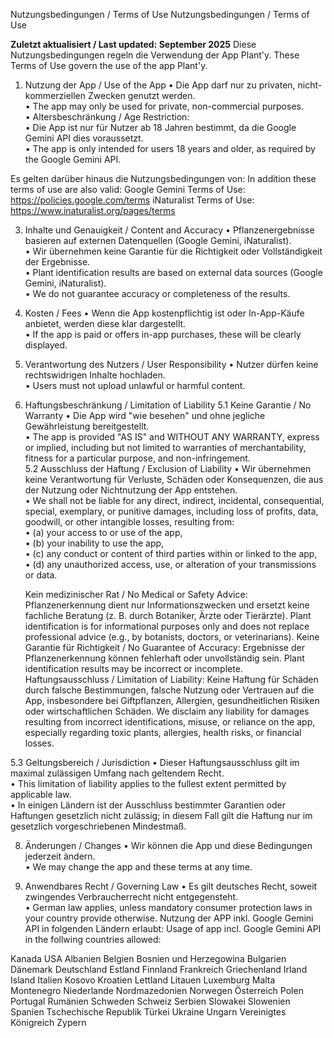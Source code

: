 Nutzungsbedingungen / Terms of Use
Nutzungsbedingungen / Terms of Use

**Zuletzt aktualisiert / Last updated: September 2025**
Diese Nutzungsbedingungen regeln die Verwendung der App Plant'y.
These Terms of Use govern the use of the app Plant'y.

1. Nutzung der App / Use of the App
• Die App darf nur zu privaten, nicht-kommerziellen Zwecken genutzt werden.  
• The app may only be used for private, non-commercial purposes.  
• Altersbeschränkung / Age Restriction:  
  • Die App ist nur für Nutzer ab 18 Jahren bestimmt, da die Google Gemini API dies voraussetzt.  
  • The app is only intended for users 18 years and older, as required by the Google Gemini API.

Es gelten darüber hinaus die Nutzungsbedingungen von:
In addition these terms of use are also valid:
  Google Gemini Terms of Use: https://policies.google.com/terms
  iNaturalist Terms of Use: https://www.inaturalist.org/pages/terms

3. Inhalte und Genauigkeit / Content and Accuracy
• Pflanzenergebnisse basieren auf externen Datenquellen (Google Gemini, iNaturalist).  
• Wir übernehmen keine Garantie für die Richtigkeit oder Vollständigkeit der Ergebnisse.  
• Plant identification results are based on external data sources (Google Gemini, iNaturalist).  
• We do not guarantee accuracy or completeness of the results.  

4. Kosten / Fees
• Wenn die App kostenpflichtig ist oder In-App-Käufe anbietet, werden diese klar dargestellt.  
• If the app is paid or offers in-app purchases, these will be clearly displayed.  

5. Verantwortung des Nutzers / User Responsibility
• Nutzer dürfen keine rechtswidrigen Inhalte hochladen.  
• Users must not upload unlawful or harmful content.  

6. Haftungsbeschränkung / Limitation of Liability
5.1 Keine Garantie / No Warranty
• Die App wird "wie besehen" und ohne jegliche Gewährleistung bereitgestellt.  
• The app is provided "AS IS" and WITHOUT ANY WARRANTY, express or implied, including but not limited to warranties of merchantability, fitness for a particular purpose, and non-infringement.  
5.2 Ausschluss der Haftung / Exclusion of Liability
• Wir übernehmen keine Verantwortung für Verluste, Schäden oder Konsequenzen, die aus der Nutzung oder Nichtnutzung der App entstehen.  
• We shall not be liable for any direct, indirect, incidental, consequential, special, exemplary, or punitive damages, including loss of profits, data, goodwill, or other intangible losses, resulting from:  
  • (a) your access to or use of the app,  
  • (b) your inability to use the app,  
  • (c) any conduct or content of third parties within or linked to the app,  
  • (d) any unauthorized access, use, or alteration of your transmissions or data.

    Kein medizinischer Rat / No Medical or Safety Advice: Pflanzenerkennung dient nur Informationszwecken und ersetzt keine fachliche Beratung (z. B. durch Botaniker, Ärzte oder     Tierärzte). Plant identification is for informational purposes only and does not replace professional advice (e.g., by botanists, doctors, or veterinarians). Keine Garantie      für Richtigkeit / No Guarantee of Accuracy: Ergebnisse der Pflanzenerkennung können fehlerhaft oder unvollständig sein. Plant identification results may be incorrect or          incomplete. Haftungsausschluss / Limitation of Liability: Keine Haftung für Schäden durch falsche Bestimmungen, falsche Nutzung oder Vertrauen auf die App, insbesondere bei      Giftpflanzen, Allergien, gesundheitlichen Risiken oder wirtschaftlichen Schäden. We disclaim any liability for damages resulting from incorrect identifications, misuse, or       reliance on the app, especially regarding toxic plants, allergies, health risks, or financial losses.
   
5.3 Geltungsbereich / Jurisdiction
• Dieser Haftungsausschluss gilt im maximal zulässigen Umfang nach geltendem Recht.  
• This limitation of liability applies to the fullest extent permitted by applicable law.  
• In einigen Ländern ist der Ausschluss bestimmter Garantien oder Haftungen gesetzlich nicht zulässig; in diesem Fall gilt die Haftung nur im gesetzlich vorgeschriebenen Mindestmaß.  

8. Änderungen / Changes
• Wir können die App und diese Bedingungen jederzeit ändern.  
• We may change the app and these terms at any time.  

9. Anwendbares Recht / Governing Law
• Es gilt deutsches Recht, soweit zwingendes Verbraucherrecht nicht entgegensteht.  
• German law applies, unless mandatory consumer protection laws in your country provide otherwise.
Nutzung der APP inkl. Google Gemini API in folgenden Ländern erlaubt:
Usage of app incl. Google Gemini API in the follwing countries allowed:

Kanada
USA
Albanien
Belgien
Bosnien und Herzegowina
Bulgarien
Dänemark
Deutschland
Estland
Finnland
Frankreich
Griechenland
Irland
Island
Italien
Kosovo
Kroatien
Lettland
Litauen
Luxemburg
Malta
Montenegro
Niederlande
Nordmazedonien
Norwegen
Österreich
Polen
Portugal
Rumänien
Schweden
Schweiz
Serbien
Slowakei
Slowenien
Spanien
Tschechische Republik
Türkei
Ukraine
Ungarn
Vereinigtes Königreich
Zypern

